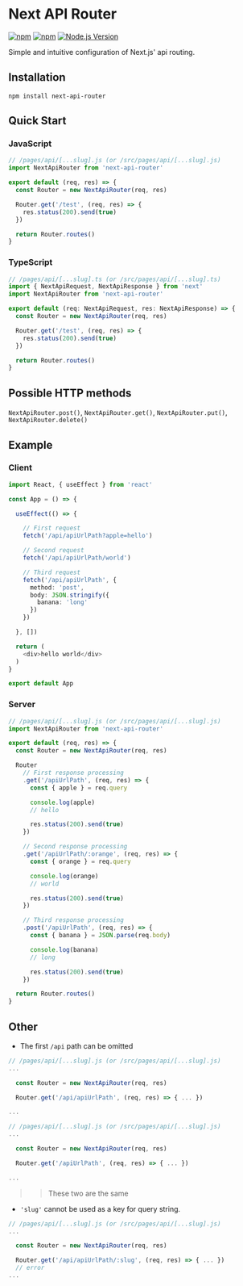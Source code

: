 # Next API Router

[![npm](https://img.shields.io/npm/v/next-api-router.svg)](https://www.npmjs.com/package/next-api-router)
[![npm](https://img.shields.io/npm/dm/next-api-router.svg)](https://www.npmjs.com/package/next-api-router)
[![Node.js Version](https://img.shields.io/node/v/next-api-router.svg?style=flat)](http://nodejs.org/download/)

Simple and intuitive configuration of Next.js' api routing.
  
## Installation
```
npm install next-api-router
```
  
## Quick Start
### JavaScript
```ts
// /pages/api/[...slug].js (or /src/pages/api/[...slug].js)
import NextApiRouter from 'next-api-router'

export default (req, res) => {
  const Router = new NextApiRouter(req, res)

  Router.get('/test', (req, res) => {
    res.status(200).send(true)
  })

  return Router.routes()
}
```
### TypeScript
```ts
// /pages/api/[...slug].ts (or /src/pages/api/[...slug].ts)
import { NextApiRequest, NextApiResponse } from 'next'
import NextApiRouter from 'next-api-router'

export default (req: NextApiRequest, res: NextApiResponse) => {
  const Router = new NextApiRouter(req, res)

  Router.get('/test', (req, res) => {
    res.status(200).send(true)
  })

  return Router.routes()
}
```
  
## Possible HTTP methods
`NextApiRouter.post()`, `NextApiRouter.get()`, `NextApiRouter.put()`, `NextApiRouter.delete()`
  
## Example
  
### Client
```ts
import React, { useEffect } from 'react'

const App = () => {

  useEffect(() => {

    // First request
    fetch('/api/apiUrlPath?apple=hello')

    // Second request
    fetch('/api/apiUrlPath/world')

    // Third request
    fetch('/api/apiUrlPath', {
      method: 'post',
      body: JSON.stringify({
        banana: 'long'
      })
    })

  }, [])

  return (
    <div>hello world</div>
  )
}

export default App
```
  
### Server
```ts
// /pages/api/[...slug].js (or /src/pages/api/[...slug].js)
import NextApiRouter from 'next-api-router'

export default (req, res) => {
  const Router = new NextApiRouter(req, res)

  Router
    // First response processing
    .get('/apiUrlPath', (req, res) => {
      const { apple } = req.query

      console.log(apple)
      // hello

      res.status(200).send(true)
    })

    // Second response processing
    .get('/apiUrlPath/:orange', (req, res) => {
      const { orange } = req.query

      console.log(orange)
      // world

      res.status(200).send(true)
    })

    // Third response processing
    .post('/apiUrlPath', (req, res) => {
      const { banana } = JSON.parse(req.body)

      console.log(banana)
      // long

      res.status(200).send(true)
    })

  return Router.routes()
}
```
  
## Other
* The first `/api` path can be omitted
```ts
// /pages/api/[...slug].js (or /src/pages/api/[...slug].js)
...

  const Router = new NextApiRouter(req, res)

  Router.get('/api/apiUrlPath', (req, res) => { ... })

...
```
```ts
// /pages/api/[...slug].js (or /src/pages/api/[...slug].js)
...

  const Router = new NextApiRouter(req, res)

  Router.get('/apiUrlPath', (req, res) => { ... })

...
```
>> These two are the same
  
* `'slug'` cannot be used as a key for query string.
```ts
// /pages/api/[...slug].js (or /src/pages/api/[...slug].js)
...

  const Router = new NextApiRouter(req, res)

  Router.get('/api/apiUrlPath/:slug', (req, res) => { ... })
  // error
...
```